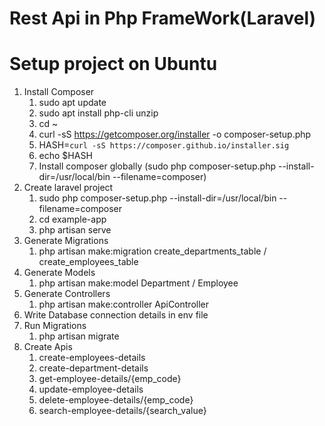# Rest Api in Php FrameWork(Laravel)
# Setup project on Ubuntu
1. Install Composer
    1. sudo apt update
    2. sudo apt install php-cli unzip
    3. cd ~
    4. curl -sS https://getcomposer.org/installer -o composer-setup.php
    5. HASH=`curl -sS https://composer.github.io/installer.sig`
    6. echo $HASH
    7. Install composer globally (sudo php composer-setup.php --install-dir=/usr/local/bin --filename=composer)
2. Create laravel project
    1. sudo php composer-setup.php --install-dir=/usr/local/bin --filename=composer
    2. cd example-app
    3. php artisan serve
3. Generate Migrations
    1. php artisan make:migration create_departments_table / create_employees_table
4. Generate Models
    1. php artisan make:model Department / Employee
5. Generate Controllers
    1. php artisan make:controller ApiController
6. Write Database connection details in env file
7. Run Migrations
    1. php artisan migrate
8. Create Apis
    1. create-employees-details
    2. create-department-details
    3. get-employee-details/{emp_code}
    4. update-employee-details
    5. delete-employee-details/{emp_code}
    6. search-employee-details/{search_value}


